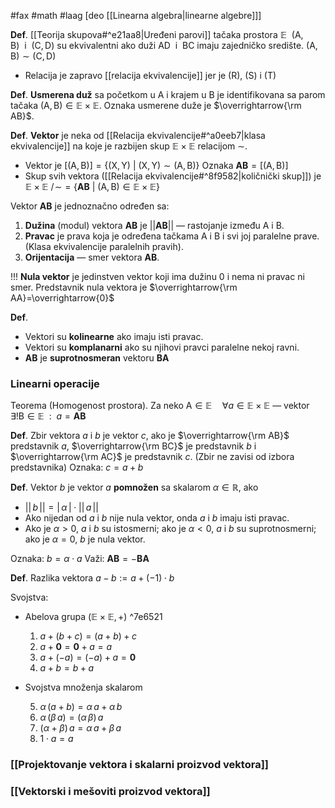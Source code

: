 #fax #math #laag [deo [[Linearna algebra|linearne algebre]]]
$\:$

**Def**. [[Teorija skupova#^e21aa8|Uređeni parovi]] tačaka prostora $\mathbb{E}\ \ (\mathrm{A},\,\mathrm{B})\ \:$i$\:\ (\mathrm{C},\,\mathrm{D})$ su ekvivalentni ako duži $\mathrm{AD}\ \:$i$\:\ \mathrm{BC}$ imaju zajedničko središte.
$(\mathrm{A},\,\mathrm{B})\sim(\mathrm{C},\,\mathrm{D})$
- Relacija je zapravo [[relacija ekvivalencije]] jer je (R), (S) i (T) 

**Def**. **Usmerena duž** sa početkom u $\mathrm{A}$ i krajem u $\mathrm{B}$ je identifikovana sa parom tačaka $(\mathrm{A},\,\mathrm{B})\in \mathbb{E}\times\mathbb{E}$. Oznaka usmerene duže je $\overrightarrow{\rm AB}$.

**Def**. **Vektor** je neka od [[Relacija ekvivalencije#^a0eeb7|klasa ekvivalencije]] na koje je razbijen skup $\mathbb{E}\times\mathbb{E}$ relacijom $\sim$.
- Vektor je $\Big[(\mathrm{A},\,\mathrm{B})\Big]=\Big\{ (\mathrm{X},\,\mathrm{Y})\ \Big|\ (\mathrm{X},\,\mathrm{Y})\sim(\mathrm{A},\,\mathrm{B}) \Big\}$
  Oznaka $\mathbf{AB}=\Big[(\mathrm{A},\,\mathrm{B})\Big]$
- Skup svih vektora ([[Relacija ekvivalencije#^8f9582|količnički skup]]) je $\mathbb{E\times\mathbb{E}\ /\!\sim}=\Big\{\mathbf{AB}\ \Big|\ (\mathrm{A},\,\mathrm{B})\in\mathbb{E}\times\mathbb{E}\Big\}$

Vektor $\mathbf{AB}$ je jednoznačno određen sa:
1. **Dužina** (modul) vektora $\mathbf{AB}$ je $||\mathbf{AB}||$ — rastojanje između $\mathrm{A}$ i $\mathrm{B}.$
2. **Pravac** je prava koja je određena tačkama $\mathrm{A}$ i $\mathrm{B}$ i svi joj paralelne prave. (Klasa ekvivalencije paralelnih pravih).
3. **Orijentacija** — smer vektora $\mathbf{AB}$.

!!! **Nula vektor** je jedinstven vektor koji ima dužinu $0$ i nema ni pravac ni smer. Predstavnik nula vektora je $\overrightarrow{\rm AA}=\overrightarrow{0}$

**Def**.
- Vektori su **kolinearne** ako imaju isti pravac.
- Vektori su **komplanarni** ako su njihovi pravci paralelne nekoj ravni.
- $\mathbf{AB}$ je **suprotnosmeran** vektoru $\mathbf{BA}$

### Linearni operacije
Teorema (Homogenost prostora).
Za neko $\mathrm{A}\in\mathbb{E}\quad\forall a\in\mathbb{E}\times\mathbb{E}$ — vektor $\quad\exists!\mathrm{B}\in\mathbb{E}\ \ :\ \ a=\mathbf{AB}$


**Def**. Zbir vektora $a$ i $b$ je vektor $c$, ako je $\overrightarrow{\rm AB}$ predstavnik $a$, $\overrightarrow{\rm BC}$ je predstavnik $b$ i $\overrightarrow{\rm AC}$ je predstavnik $c$.
(Zbir ne zavisi od izbora predstavnika)
Oznaka: $c = a + b$

**Def**. Vektor $b$ je vektor $a$ **pomnožen** sa skalarom $\alpha\in\mathbb{R}$, ako 
- $||\,b\,||=|\,\alpha\,|\cdot||\,a\,||$
- Ako nijedan od $a$ i $b$ nije nula vektor, onda $a$ i $b$ imaju isti pravac.
- Ako je $\alpha>0$, $a$ i $b$ su istosmerni;
  ako je $\alpha<0$, $a$ i $b$ su suprotnosmerni;
  ako je $\alpha=0$, $b$ je nula vektor.

 Oznaka: $b = \alpha\cdot a$
 Važi: $\mathbf{AB}=-\mathbf{BA}$

**Def**. Razlika vektora $a-b:=a+(-1)\cdot b$

Svojstva:
- Abelova grupa $(\mathbb{E}\times\mathbb{E},\,+)$ ^7e6521
	1. $a+(b+c)=(a+b)+c$
	2. $a+\mathbf{0}=\mathbf{0}+a=a$
	3. $a+(-a)=(-a)+a=\mathbf{0}$
	4. $a+b=b+a$
- Svojstva množenja skalarom
  
	5. $\alpha\,(a+b)=\alpha\,a+\alpha\,b$
	6. $\alpha\,(\beta\,a)=(\alpha\,\beta)\,a$
	7. $(\alpha+\beta)\,a=\alpha\,a+\beta\,a$
	8. $1\cdot a=a$

### [[Projektovanje vektora i skalarni proizvod vektora]]

### [[Vektorski i mešoviti proizvod vektora]]